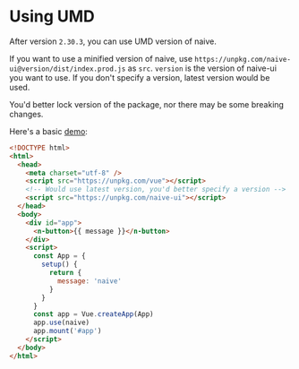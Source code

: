 # Using UMD

After version `2.30.3`, you can use UMD version of naive.

If you want to use a minified version of naive, use `https://unpkg.com/naive-ui@version/dist/index.prod.js` as `src`. `version` is the version of naive-ui you want to use. If you don't specify a version, latest version would be used.

You'd better lock version of the package, nor there may be some breaking changes.

Here's a basic [demo](https://jsbin.com/saxubitaki/1/edit?html,output):

```html
<!DOCTYPE html>
<html>
  <head>
    <meta charset="utf-8" />
    <script src="https://unpkg.com/vue"></script>
    <!-- Would use latest version, you'd better specify a version -->
    <script src="https://unpkg.com/naive-ui"></script>
  </head>
  <body>
    <div id="app">
      <n-button>{{ message }}</n-button>
    </div>
    <script>
      const App = {
        setup() {
          return {
            message: 'naive'
          }
        }
      }
      const app = Vue.createApp(App)
      app.use(naive)
      app.mount('#app')
    </script>
  </body>
</html>
```
